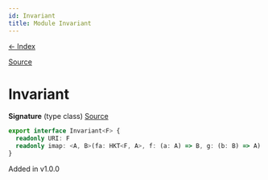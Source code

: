 ```yaml
---
id: Invariant
title: Module Invariant
---
```


[← Index](.)

[Source](https://github.com/gcanti/fp-ts/blob/master/src/Invariant.ts)

# Invariant

**Signature** (type class) [Source](https://github.com/gcanti/fp-ts/blob/master/src/Invariant.ts#L7-L10)

```ts
export interface Invariant<F> {
  readonly URI: F
  readonly imap: <A, B>(fa: HKT<F, A>, f: (a: A) => B, g: (b: B) => A) => HKT<F, B>
}
```

Added in v1.0.0
